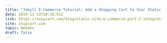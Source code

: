 ```yaml
---
title: "Jekyll E-Commerce Tutorial: Add a Shopping Cart to Your Static Website"
date: 2019-11-13T10:18:51Z
link: https://snipcart.com/blog/static-site-e-commerce-part-2-integrating-snipcart-with-jekyll?utm_medium=RSS&utm_source=hune
site: snipcart.com
topic: Webdev
draft: false
---
```

